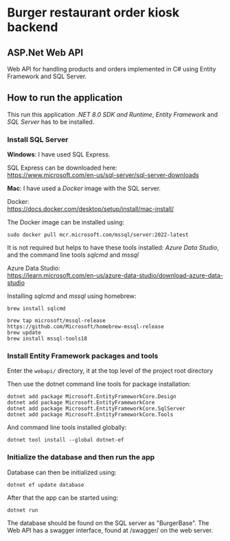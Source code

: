 # Burger restaurant order kiosk backend 

## ASP.Net Web API 
Web API for handling products and orders implemented in C# using Entity Framework and SQL Server.<p>

## How to run the application

This run this application *.NET 8.0 SDK and Runtime*, *Entity Framework* and *SQL Server* has to be installed. 

### Install SQL Server

**Windows**: I have used SQL Express.

SQL Express can be downloaded here:<br>
https://www.microsoft.com/en-us/sql-server/sql-server-downloads<p>

**Mac**: I have used a *Docker* image with the SQL server.<p>

Docker:<br>
https://docs.docker.com/desktop/setup/install/mac-install/<p>
The Docker image can be installed using:
```
sudo docker pull mcr.microsoft.com/mssql/server:2022-latest
```

It is not required but helps to have these tools installed: *Azure Data Studio*, and the command line tools *sqlcmd* and *mssql*<p>
Azure Data Studio:<br> 
https://learn.microsoft.com/en-us/azure-data-studio/download-azure-data-studio<p>

Installing *sqlcmd* and *mssql* using homebrew:
```
brew install sqlcmd
```
```
brew tap microsoft/mssql-release https://github.com/Microsoft/homebrew-mssql-release
brew update
brew install mssql-tools18
```

### Install Entity Framework packages and tools

Enter the `webapi/` directory, it at the top level of the project root directory

Then use the dotnet command line tools for package installation:<p>
```
dotnet add package Microsoft.EntityFrameworkCore.Design
dotnet add package Microsoft.EntityFrameworkCore
dotnet add package Microsoft.EntityFrameworkCore.SqlServer
dotnet add package Microsoft.EntityFrameworkCore.Tools
```

And command line tools installed globally:<p>
```
dotnet tool install --global dotnet-ef
```

### Initialize the database and then run the app

Database can then be initialized using:<p>
```
dotnet ef update database
```

After that the app can be started using:<p>
```
dotnet run
```

The database should be found on the SQL server as "BurgerBase". 
The Web API has a swagger interface, found at /swagger/ on the web server.
